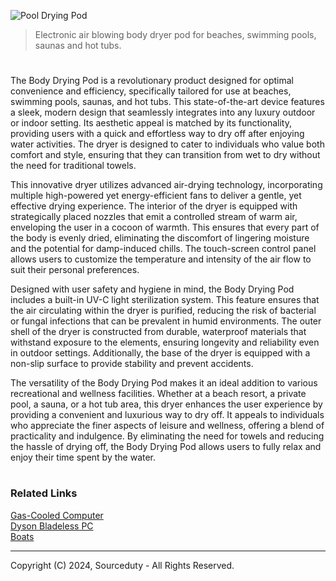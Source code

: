 ![Pool Drying Pod](https://github.com/sourceduty/Wet_Body_Dryer/assets/123030236/87253657-b085-4df9-afb7-9f3976d7f959)

> Electronic air blowing body dryer pod for beaches, swimming pools, saunas and hot tubs.

#

The Body Drying Pod is a revolutionary product designed for optimal convenience and efficiency, specifically tailored for use at beaches, swimming pools, saunas, and hot tubs. This state-of-the-art device features a sleek, modern design that seamlessly integrates into any luxury outdoor or indoor setting. Its aesthetic appeal is matched by its functionality, providing users with a quick and effortless way to dry off after enjoying water activities. The dryer is designed to cater to individuals who value both comfort and style, ensuring that they can transition from wet to dry without the need for traditional towels.

This innovative dryer utilizes advanced air-drying technology, incorporating multiple high-powered yet energy-efficient fans to deliver a gentle, yet effective drying experience. The interior of the dryer is equipped with strategically placed nozzles that emit a controlled stream of warm air, enveloping the user in a cocoon of warmth. This ensures that every part of the body is evenly dried, eliminating the discomfort of lingering moisture and the potential for damp-induced chills. The touch-screen control panel allows users to customize the temperature and intensity of the air flow to suit their personal preferences.

Designed with user safety and hygiene in mind, the Body Drying Pod includes a built-in UV-C light sterilization system. This feature ensures that the air circulating within the dryer is purified, reducing the risk of bacterial or fungal infections that can be prevalent in humid environments. The outer shell of the dryer is constructed from durable, waterproof materials that withstand exposure to the elements, ensuring longevity and reliability even in outdoor settings. Additionally, the base of the dryer is equipped with a non-slip surface to provide stability and prevent accidents.

The versatility of the Body Drying Pod makes it an ideal addition to various recreational and wellness facilities. Whether at a beach resort, a private pool, a sauna, or a hot tub area, this dryer enhances the user experience by providing a convenient and luxurious way to dry off. It appeals to individuals who appreciate the finer aspects of leisure and wellness, offering a blend of practicality and indulgence. By eliminating the need for towels and reducing the hassle of drying off, the Body Drying Pod allows users to fully relax and enjoy their time spent by the water.

#
### Related Links

[Gas-Cooled Computer](https://github.com/sourceduty/Gas-Cooled_Computer)
<br>
[Dyson Bladeless PC](https://github.com/sourceduty/Dyson_Bladeless_PC)
<br>
[Boats](https://github.com/sourceduty/Boats)

***
Copyright (C) 2024, Sourceduty - All Rights Reserved.
